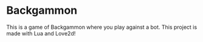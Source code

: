 # Backgammon
This is a game of Backgammon where you play against a bot. This project is made with Lua and Love2d!
